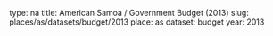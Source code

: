 type: na
title: American Samoa / Government Budget (2013)
slug: places/as/datasets/budget/2013
place: as
dataset: budget
year: 2013

